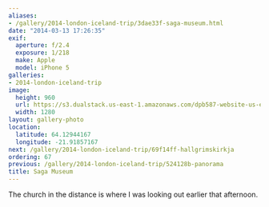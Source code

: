 ```yaml
---
aliases:
- /gallery/2014-london-iceland-trip/3dae33f-saga-museum.html
date: "2014-03-13 17:26:35"
exif:
  aperture: f/2.4
  exposure: 1/218
  make: Apple
  model: iPhone 5
galleries:
- 2014-london-iceland-trip
image:
  height: 960
  url: https://s3.dualstack.us-east-1.amazonaws.com/dpb587-website-us-east-1/asset/gallery/2014-london-iceland-trip/3dae33f-saga-museum~1280.jpg
  width: 1280
layout: gallery-photo
location:
  latitude: 64.12944167
  longitude: -21.91857167
next: /gallery/2014-london-iceland-trip/69f14ff-hallgrimskirkja
ordering: 67
previous: /gallery/2014-london-iceland-trip/524128b-panorama
title: Saga Museum
---
```


The church in the distance is where I was looking out earlier that afternoon.
